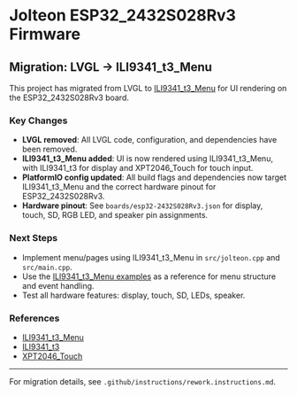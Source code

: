 # Jolteon ESP32_2432S028Rv3 Firmware

## Migration: LVGL → ILI9341_t3_Menu

This project has migrated from LVGL to [ILI9341_t3_Menu](https://github.com/duff2013/ILI9341_t3_Menu) for UI rendering on the ESP32_2432S028Rv3 board.

### Key Changes
- **LVGL removed**: All LVGL code, configuration, and dependencies have been removed.
- **ILI9341_t3_Menu added**: UI is now rendered using ILI9341_t3_Menu, with ILI9341_t3 for display and XPT2046_Touch for touch input.
- **PlatformIO config updated**: All build flags and dependencies now target ILI9341_t3_Menu and the correct hardware pinout for ESP32_2432S028Rv3.
- **Hardware pinout**: See `boards/esp32-2432S028Rv3.json` for display, touch, SD, RGB LED, and speaker pin assignments.

### Next Steps
- Implement menu/pages using ILI9341_t3_Menu in `src/jolteon.cpp` and `src/main.cpp`.
- Use the [ILI9341_t3_Menu examples](https://github.com/duff2013/ILI9341_t3_Menu/tree/master/examples) as a reference for menu structure and event handling.
- Test all hardware features: display, touch, SD, LEDs, speaker.

### References
- [ILI9341_t3_Menu](https://github.com/duff2013/ILI9341_t3_Menu)
- [ILI9341_t3](https://github.com/PaulStoffregen/ILI9341_t3)
- [XPT2046_Touch](https://github.com/greiman/XPT2046_Touch)

---

For migration details, see `.github/instructions/rework.instructions.md`.
